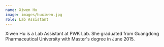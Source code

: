 ```yaml
---
name: Xiwen Hu
image: images/huxiwen.jpg
role: Lab Assistant
---
```

Xiwen Hu is a Lab Assistant at PWK Lab. She graduated from Guangdong Pharmaceutical University with Master's degree in June 2015. 